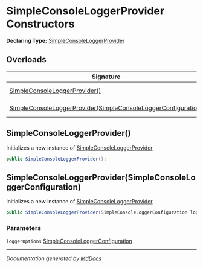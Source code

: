 ﻿# SimpleConsoleLoggerProvider Constructors

**Declaring Type:** [SimpleConsoleLoggerProvider](../index.md)

## Overloads

| Signature                                                                                                                     | Description                                                              |
| ----------------------------------------------------------------------------------------------------------------------------- | ------------------------------------------------------------------------ |
| [SimpleConsoleLoggerProvider()](#simpleconsoleloggerprovider)                                                                 | Initializes a new instance of [SimpleConsoleLoggerProvider](../index.md) |
| [SimpleConsoleLoggerProvider(SimpleConsoleLoggerConfiguration)](#simpleconsoleloggerprovidersimpleconsoleloggerconfiguration) | Initializes a new instance of [SimpleConsoleLoggerProvider](../index.md) |

## SimpleConsoleLoggerProvider()

Initializes a new instance of [SimpleConsoleLoggerProvider](../index.md)

```csharp
public SimpleConsoleLoggerProvider();
```

## SimpleConsoleLoggerProvider(SimpleConsoleLoggerConfiguration)

Initializes a new instance of [SimpleConsoleLoggerProvider](../index.md)

```csharp
public SimpleConsoleLoggerProvider(SimpleConsoleLoggerConfiguration loggerOptions);
```

### Parameters

`loggerOptions`  [SimpleConsoleLoggerConfiguration](../../SimpleConsoleLoggerConfiguration/index.md)

___

*Documentation generated by [MdDocs](https://github.com/ap0llo/mddocs)*
